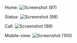 Home:
![Screenshot (97)](https://github.com/jayram0402/whatsapp_clone_UI/assets/147648366/e120a330-d1b4-4ac6-b3e4-f254ce5fcbf6)

Status:
![Screenshot (98)](https://github.com/jayram0402/whatsapp_clone_UI/assets/147648366/3208f9dd-4982-46bc-b3e0-28a3ee108916)

Call:
![Screenshot (99)](https://github.com/jayram0402/whatsapp_clone_UI/assets/147648366/a97bd4d1-f5fd-402f-9620-d208cf0c95fd)

Mobile-view:
![Screenshot (100)](https://github.com/jayram0402/whatsapp_clone_UI/assets/147648366/38f20a07-51aa-43f4-845d-a39194221cf6)
